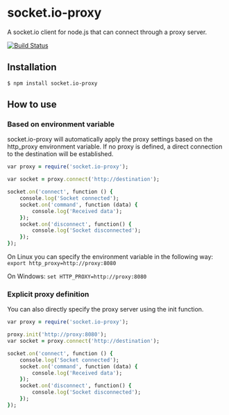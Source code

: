 socket.io-proxy
===============

A socket.io client for node.js that can connect through a proxy server.

[![Build Status](https://travis-ci.org/ymx/socket.io-proxy.png?branch=master)](https://travis-ci.org/ymx/socket.io-proxy)

Installation
------------

```shell
$ npm install socket.io-proxy
```

How to use
----------

### Based on environment variable

socket.io-proxy will automatically apply the proxy settings based on the http\_proxy environment variable. 
If no proxy is defined, a direct connection to the destination will be established.

```ruby
var proxy = require('socket.io-proxy');

var socket = proxy.connect('http://destination');

socket.on('connect', function () {
    console.log('Socket connected');
    socket.on('command', function (data) {
        console.log('Received data');
    });
    socket.on('disconnect', function() {
        console.log('Socket disconnected');
    });
});
```

On Linux you can specify the environment variable in the following way: `export http_proxy=http://proxy:8080`

On Windows: `set HTTP_PROXY=http://proxy:8080`


### Explicit proxy definition

You can also directly specify the proxy server using the init function.

```ruby
var proxy = require('socket.io-proxy');

proxy.init('http://proxy:8080');
var socket = proxy.connect('http://destination');

socket.on('connect', function () {
    console.log('Socket connected');
    socket.on('command', function (data) {
        console.log('Received data');
    });
    socket.on('disconnect', function() {
        console.log('Socket disconnected');
    });
});
```
